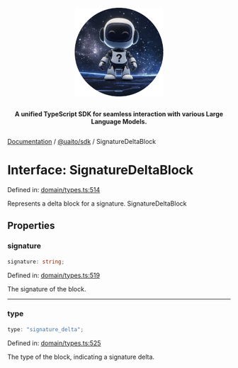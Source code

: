 <div style="display:flex; flex-direction:column; align-items:center;">
<p align="center">
  <img src="../UAITO.png" alt="UAITO Logo" width="200"/>
</p>

<p align="center">
  <strong>A unified TypeScript SDK for seamless interaction with various Large Language Models.</strong>
</p>
</div>

[Documentation](README.md) / [@uaito/sdk](@uaito.sdk.md) / SignatureDeltaBlock

# Interface: SignatureDeltaBlock

Defined in: [domain/types.ts:514](https://github.com/elribonazo/uaito/blob/867719e6dfe41e527977574b6a9dd218b81d6d25/packages/sdk/src/domain/types.ts#L514)

Represents a delta block for a signature.
 SignatureDeltaBlock

## Properties

### signature

```ts
signature: string;
```

Defined in: [domain/types.ts:519](https://github.com/elribonazo/uaito/blob/867719e6dfe41e527977574b6a9dd218b81d6d25/packages/sdk/src/domain/types.ts#L519)

The signature of the block.

***

### type

```ts
type: "signature_delta";
```

Defined in: [domain/types.ts:525](https://github.com/elribonazo/uaito/blob/867719e6dfe41e527977574b6a9dd218b81d6d25/packages/sdk/src/domain/types.ts#L525)

The type of the block, indicating a signature delta.

